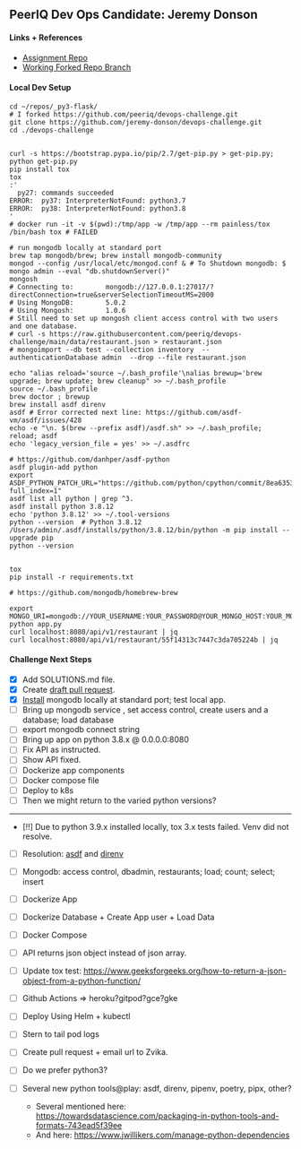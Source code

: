 ## PeerIQ Dev Ops Candidate: Jeremy Donson

#### Links + References
- [Assignment Repo](https://github.com/peeriq/devops-challenge)
- [Working Forked Repo Branch](https://github.com/jeremy-donson/devops-challenge/tree/jeremy-donson-peeriq-devops-challenge)

#### Local Dev Setup

```
cd ~/repos/_py3-flask/
# I forked https://github.com/peeriq/devops-challenge.git
git clone https://github.com/jeremy-donson/devops-challenge.git  
cd ./devops-challenge


curl -s https://bootstrap.pypa.io/pip/2.7/get-pip.py > get-pip.py; python get-pip.py
pip install tox
tox 
:'
  py27: commands succeeded
ERROR:  py37: InterpreterNotFound: python3.7
ERROR:  py38: InterpreterNotFound: python3.8
'
# docker run -it -v $(pwd):/tmp/app -w /tmp/app --rm painless/tox /bin/bash tox # FAILED

# run mongodb locally at standard port
brew tap mongodb/brew; brew install mongodb-community
mongod --config /usr/local/etc/mongod.conf & # To Shutdown mongodb: $ mongo admin --eval "db.shutdownServer()"
mongosh 
# Connecting to:		mongodb://127.0.0.1:27017/?directConnection=true&serverSelectionTimeoutMS=2000
# Using MongoDB:		5.0.2
# Using Mongosh:		1.0.6
# Still need to set up mongosh client access control with two users and one database.
# curl -s https://raw.githubusercontent.com/peeriq/devops-challenge/main/data/restaurant.json > restaurant.json
# mongoimport --db test --collection inventory  --authenticationDatabase admin  --drop --file restaurant.json

echo "alias reload='source ~/.bash_profile'\nalias brewup='brew upgrade; brew update; brew cleanup" >> ~/.bash_profile
source ~/.bash_profile
brew doctor ; brewup
brew install asdf direnv
asdf # Error corrected next line: https://github.com/asdf-vm/asdf/issues/428
echo -e "\n. $(brew --prefix asdf)/asdf.sh" >> ~/.bash_profile; reload; asdf
echo 'legacy_version_file = yes' >> ~/.asdfrc

# https://github.com/danhper/asdf-python
asdf plugin-add python
export ASDF_PYTHON_PATCH_URL="https://github.com/python/cpython/commit/8ea6353.patch?full_index=1"
asdf list all python | grep ^3.
asdf install python 3.8.12
echo 'python 3.8.12' >> ~/.tool-versions
python --version  # Python 3.8.12
/Users/admin/.asdf/installs/python/3.8.12/bin/python -m pip install --upgrade pip
python --version


tox
pip install -r requirements.txt

# https://github.com/mongodb/homebrew-brew

export MONGO_URI=mongodb://YOUR_USERNAME:YOUR_PASSWORD@YOUR_MONGO_HOST:YOUR_MONGO_PORT/YOUR_MONGO_DB_NAME
python app.py
curl localhost:8080/api/v1/restaurant | jq
curl localhost:8080/api/v1/restaurant/55f14313c7447c3da705224b | jq

```

#### Challenge Next Steps
- [x] Add SOLUTIONS.md file.
- [x] Create [draft pull request](https://github.com/jeremy-donson/devops-challenge/tree/jeremy-donson-peeriq-devops-challenge).
- [x] [Install](https://github.com/mongodb/homebrew-brew) mongodb locally at standard port; test local app.
- [ ] Bring up mongodb service , set access control, create users and a database; load database
- [ ] export mongodb connect string
- [ ] Bring up app on python 3.8.x @ 0.0.0.0:8080
- [ ] Fix API as instructed.
- [ ] Show API fixed.
- [ ] Dockerize app components
- [ ] Docker compose file
- [ ] Deploy to k8s
- [ ] Then we might return to the varied python versions?

---


- [!!] Due to python 3.9.x installed locally, tox 3.x tests failed.  Venv did not resolve.
- [ ] Resolution: [asdf]() and [direnv](https://direnv.net/)
- [ ] Mongodb: access control, dbadmin, restaurants; load; count; select; insert
- [ ] Dockerize App
- [ ] Dockerize Database + Create App user + Load Data
- [ ] Docker Compose
- [ ] API returns json object instead of json array.
- [ ] Update tox test: https://www.geeksforgeeks.org/how-to-return-a-json-object-from-a-python-function/
- [ ] Github Actions => heroku?gitpod?gce?gke
- [ ] Deploy Using Helm + kubectl
- [ ] Stern to tail pod logs

- [ ] Create pull request + email url to Zvika.
- [ ] Do we prefer python3?
- [ ] Several new python tools@play: asdf, direnv, pipenv, poetry, pipx, other?
  - Several mentioned here: https://towardsdatascience.com/packaging-in-python-tools-and-formats-743ead5f39ee
  - And here: https://www.jwillikers.com/manage-python-dependencies


